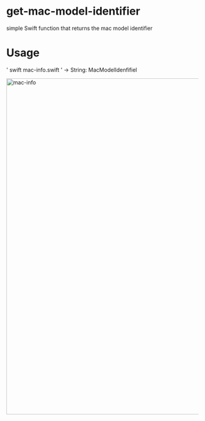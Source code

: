 # get-mac-model-identifier
simple Swift function that returns the mac model identifier

# Usage
' swift mac-info.swift ' -> String: MacModelIdenfifiel

<img width="880" alt="mac-info" src="https://github.com/ignaciojuarez/get-mac-model-identifier/assets/62676603/146c1a53-f476-44e1-8707-4e9a7a307152">
